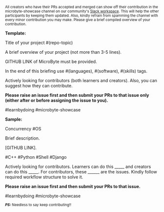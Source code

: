 <sup>All creators who have their PRs accepted and merged can show off their contribution in the microbyte-showcase channel on our community's [Slack workspace](criodo-world.slack.com). This will help the other participants by keeping them updated. Also, kindly refrain from spamming the channel with every minor contribution you may make. Please give a brief compiled overview of your contribution. </sup>


**Template:**

Title of your project #(repo-topic)

A brief overview of your project (not more than 3-5 lines). 

GITHUB LINK of MicroByte must be provided. 

In the end of this briefing use #(languages), #(software), #(skills) tags.

Actively looking for contributors (both learners and creators). 
Also, you can suggest how they can contribute.

**Please raise an issue first and then submit your PRs to that issue only (either after or before assigning the issue to you).**

#learnbydoing #microbyte-showcase

**Sample:**

Concurrency #OS

Brief description. 

[GITHUB LINK]. 

#C++ #Python #Shell #Django

Actively looking for contributors. Learners can do this _____ and creators can do this _____. 
For contributors, these ______ are the issues. Kindly follow required workflow structure to solve it.

**Please raise an issue first and then submit your PRs to that issue.**

#learnbydoing #microbyte-showcase


<sub>***PS:*** Needless to say keep contributing!!</sub>

